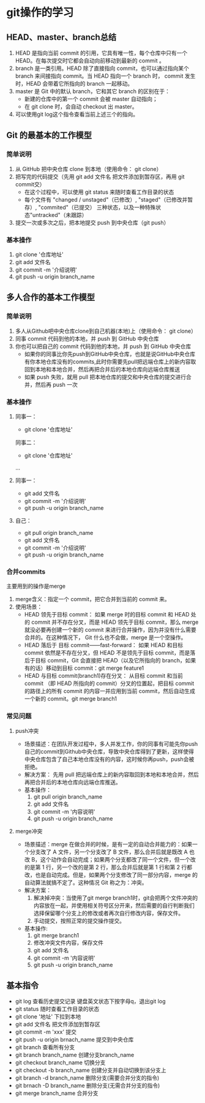 # git操作的学习
## HEAD、master、branch总结
1. HEAD 是指向当前 commit 的引用，它具有唯一性，每个仓库中只有一个 HEAD。在每次提交时它都会自动向前移动到最新的 commit 。
2. branch 是一类引用。HEAD 除了直接指向 commit，也可以通过指向某个 branch 来间接指向 commit。当 HEAD 指向一个 branch 时， commit 发生时，HEAD 会带着它所指向的 branch 一起移动。
3. master 是 Git 中的默认 branch，它和其它 branch 的区别在于：
    - 新建的仓库中的第一个 commit 会被 master 自动指向；
    - 在 git clone 时，会自动 checkout 出 master。
4. 可以使用git log这个指令查看当前上述三个的指向。

## Git 的最基本的工作模型
### 简单说明
1. 从 GitHub 把中央仓库 clone 到本地（使用命令： git clone）
2. 把写完的代码提交（先用 git add 文件名 把文件添加到暂存区，再用 git commit交）
    - 在这个过程中，可以使用 git status 来随时查看工作目录的状态
    - 每个文件有 "changed / unstaged"（已修改）, "staged"（已修改并暂存）, "commited"（已提交） 三种状态，以及一种特殊状态"untracked"（未跟踪）
3. 提交一次或多次之后，把本地提交 push 到中央仓库（git push）
### 基本操作
1. git clone '仓库地址'
2. git add 文件名
3. git commit -m '介绍说明'
4. git push -u origin branch_name


## 多人合作的基本工作模型
### 简单说明
1. 多人从Github吧中央仓库clone到自己机器(本地)上（使用命令： git clone）
2. 同事 commit 代码到他的本地，并 push 到 GitHub 中央仓库
3. 你也可以把自己的 commit 代码到他的本地，并 push 到 GitHub 中央仓库
    - 如果你的同事比你先push到GitHub中央仓库，也就是说GitHub中央仓库有你本地仓库没有的commits,此时你需要先pull把远端仓库上的新内容取回到本地和本地合并，然后再把合并后的本地仓库向远端仓库推送
    - 如果 push 失败，就用 pull 把本地仓库的提交和中央仓库的提交进行合并，然后再 push 一次
### 基本操作
1. 同事一：
    - git clone '仓库地址'

   同事二：
   - git clone '仓库地址'

   ...

2. 同事一：
    - git add 文件名
    - git commit -m '介绍说明'
    - git push -u origin branch_name

3. 自己：
    - git pull origin branch_name
    - git add 文件名
    - git commit -m '介绍说明'
    - git push -u origin branch_name

### 合并commits
主要用到的操作是merge
1. merge含义：指定一个 commit，把它合并到当前的 commit 来。
2. 使用场景：
    - HEAD 领先于目标 commit：
        如果 merge 时的目标 commit 和 HEAD 处的 commit 并不存在分叉，而是 HEAD 领先于目标 commit，那么 merge 就没必要再创建一个新的 commit 来进行合并操作，因为并没有什么需要合并的。在这种情况下， Git 什么也不会做，merge 是一个空操作。
    - HEAD 落后于 目标 commit——fast-forward：
        如果 HEAD 和目标 commit 依然是不存在分叉，但 HEAD 不是领先于目标 commit，而是落后于目标 commit，Git 会直接把 HEAD（以及它所指向的 branch，如果有的话）移动到目标 commit：git merge feature1
    - HEAD 与目标 commit(branch1)存在分叉：
        从目标 commit 和当前 commit （即 HEAD 所指向的 commit）分叉的位置起，把目标 commit 的路径上的所有 commit 的内容一并应用到当前 commit，然后自动生成一个新的 commit。git merge branch1

    
### 常见问题

1. push冲突
   
   - 场景描述：在团队开发过程中，多人并发工作，你的同事有可能先你push自己的commit到Github中央仓库，导致中央仓库得到了更新，这样使得中央仓库包含了自己本地仓库没有的内容，这时候你再push，push会被拒绝。
   - 解决方案：
   先用 pull 把远端仓库上的新内容取回到本地和本地合并，然后再把合并后的本地仓库向远端仓库推送。
   - 基本操作：
        1. git pull origin branch_name
        2. git add 文件名
        3. git commit -m '内容说明'
        4. git push -u origin branch_name


2. merge冲突

    - 场景描述：merge 在做合并的时候，是有一定的自动合并能力的：如果一个分支改了 A 文件，另一个分支改了 B 文件，那么合并后就是既改 A 也改 B，这个动作会自动完成；如果两个分支都改了同一个文件，但一个改的是第 1 行，另一个改的是第 2 行，那么合并后就是第 1 行和第 2 行都改，也是自动完成。但是，如果两个分支修改了同一部分内容，merge 的自动算法就搞不定了。这种情况 Git 称之为：冲突。
    - 解决方案：
        1. 解决掉冲突：当使用了git merge branch1时，git会把两个文件冲突的内容放在一起，并使用相关符号区分开来，然后需要的自行判断我们选择保留哪个分支上的修改或者再次自行修改内容，保存文件。
        2. 手动提交，按照正常的提交操作提交。
    - 基本操作:
        1. git merge branch1
        2. 修改冲突文件内容，保存文件
        3. git add 文件名
        4. git commit -m '内容说明'
        5. git push -u origin branch_name


## 基本指令
- git log 查看历史提交记录 键盘英文状态下按字母q，退出git log
- git status 随时查看工作目录的状态
- git clone '地址' 下拉到本地
- git add 文件名 把文件添加到暂存区
- git commit -m 'xxx' 提交
- git push -u origin brnach_name 提交到中央仓库
- git branch 查看所有分支
- git branch branch_name  创建分支branch_name
- git checkout branch_name 切换分支
- git checkout -b branch_name 创建分支并自动切换到该分支上
- git branch -d branch_name 删除分支(需要合并分支的指令)
- git brnach -D branch_name 删除分支(无需合并分支的指令)
- git merge branch_name 合并分支

